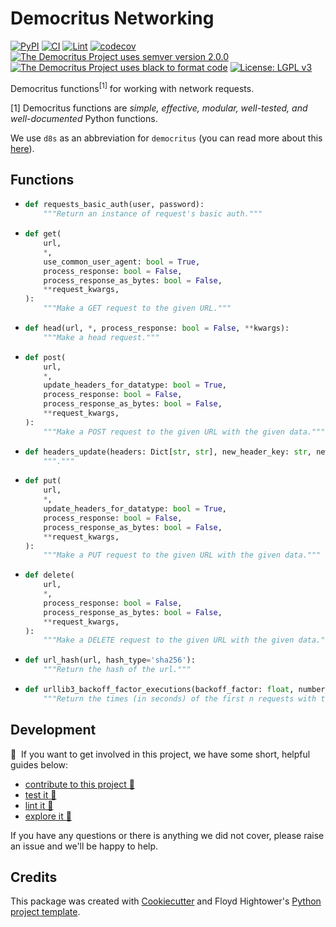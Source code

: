# Democritus Networking

[![PyPI](https://img.shields.io/pypi/v/d8s-networking.svg)](https://pypi.python.org/pypi/d8s-networking)
[![CI](https://github.com/democritus-project/d8s-networking/workflows/CI/badge.svg)](https://github.com/democritus-project/d8s-networking/actions)
[![Lint](https://github.com/democritus-project/d8s-networking/workflows/Lint/badge.svg)](https://github.com/democritus-project/d8s-networking/actions)
[![codecov](https://codecov.io/gh/democritus-project/d8s-networking/branch/main/graph/badge.svg?token=V0WOIXRGMM)](https://codecov.io/gh/democritus-project/d8s-networking)
[![The Democritus Project uses semver version 2.0.0](https://img.shields.io/badge/-semver%20v2.0.0-22bfda)](https://semver.org/spec/v2.0.0.html)
[![The Democritus Project uses black to format code](https://img.shields.io/badge/code%20style-black-000000.svg)](https://github.com/psf/black)
[![License: LGPL v3](https://img.shields.io/badge/License-LGPL%20v3-blue.svg)](https://choosealicense.com/licenses/lgpl-3.0/)

Democritus functions<sup>[1]</sup> for working with network requests.

[1] Democritus functions are <i>simple, effective, modular, well-tested, and well-documented</i> Python functions.

We use `d8s` as an abbreviation for `democritus` (you can read more about this [here](https://github.com/democritus-project/roadmap#what-is-d8s)).

## Functions

  - ```python
    def requests_basic_auth(user, password):
        """Return an instance of request's basic auth."""
    ```
  - ```python
    def get(
        url,
        *,
        use_common_user_agent: bool = True,
        process_response: bool = False,
        process_response_as_bytes: bool = False,
        **request_kwargs,
    ):
        """Make a GET request to the given URL."""
    ```
  - ```python
    def head(url, *, process_response: bool = False, **kwargs):
        """Make a head request."""
    ```
  - ```python
    def post(
        url,
        *,
        update_headers_for_datatype: bool = True,
        process_response: bool = False,
        process_response_as_bytes: bool = False,
        **request_kwargs,
    ):
        """Make a POST request to the given URL with the given data."""
    ```
  - ```python
    def headers_update(headers: Dict[str, str], new_header_key: str, new_header_value: Any, *, overwrite: bool = True):
        """."""
    ```
  - ```python
    def put(
        url,
        *,
        update_headers_for_datatype: bool = True,
        process_response: bool = False,
        process_response_as_bytes: bool = False,
        **request_kwargs,
    ):
        """Make a PUT request to the given URL with the given data."""
    ```
  - ```python
    def delete(
        url,
        *,
        process_response: bool = False,
        process_response_as_bytes: bool = False,
        **request_kwargs,
    ):
        """Make a DELETE request to the given URL with the given data."""
    ```
  - ```python
    def url_hash(url, hash_type='sha256'):
        """Return the hash of the url."""
    ```
  - ```python
    def urllib3_backoff_factor_executions(backoff_factor: float, number_of_requests: int):
        """Return the times (in seconds) of the first n requests with the given backoff_factor. See https://urllib3.readthedocs.io/en/latest/reference/index.html#urllib3.Retry under the "backoff_factor" argument."""
    ```

## Development

👋 &nbsp;If you want to get involved in this project, we have some short, helpful guides below:

- [contribute to this project 🥇][contributing]
- [test it 🧪][local-dev]
- [lint it 🧹][local-dev]
- [explore it 🔭][local-dev]

If you have any questions or there is anything we did not cover, please raise an issue and we'll be happy to help.

## Credits

This package was created with [Cookiecutter](https://github.com/audreyr/cookiecutter) and Floyd Hightower's [Python project template](https://github.com/fhightower-templates/python-project-template).

[contributing]: https://github.com/democritus-project/.github/blob/main/CONTRIBUTING.md#contributing-a-pr-
[local-dev]: https://github.com/democritus-project/.github/blob/main/CONTRIBUTING.md#local-development-
